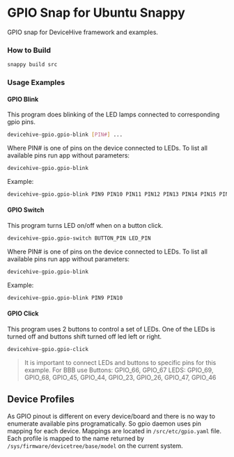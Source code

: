 # GPIO Snap for Ubuntu Snappy
GPIO snap for DeviceHive framework and examples. 

### How to Build
```bash
snappy build src
```


### Usage Examples

#### GPIO Blink

This program does blinking of the LED lamps connected to corresponding gpio pins.

```bash
devicehive-gpio.gpio-blink [PIN#] ...
```
Where PIN# is one of pins on the device connected to LEDs. To list all available pins run app without parameters:
```bash
devicehive-gpio.gpio-blink
```

Example:
```bash
devicehive-gpio.gpio-blink PIN9 PIN10 PIN11 PIN12 PIN13 PIN14 PIN15 PIN16
```


#### GPIO Switch

This program turns LED on/off when on a button click.

```bash
devicehive-gpio.gpio-switch BUTTON_PIN LED_PIN
```
Where PIN# is one of pins on the device connected to LEDs. To list all available pins run app without parameters:
```bash
devicehive-gpio.gpio-blink
```

Example:
```bash
devicehive-gpio.gpio-blink PIN9 PIN10
```


#### GPIO Click

This program uses 2 buttons to control a set of LEDs. One of the LEDs is turned off and buttons shift turned off led left or right.

```bash
devicehive-gpio.gpio-click
```

> It is important to connect LEDs and buttons to specific pins for this example. For BBB use 
> Buttons: GPIO_66, GPIO_67
> LEDS: GPIO_69, GPIO_68, GPIO_45, GPIO_44, GPIO_23, GPIO_26, GPIO_47, GPIO_46

## Device Profiles

As GPIO pinout is different on every device/board and there is no way to enumerate available pins programatically. So gpio daemon uses pin mapping for each device. Mappings are located in `/src/etc/gpio.yaml` file.  Each profile is mapped to the name returned by `/sys/firmware/devicetree/base/model` on the current system.

